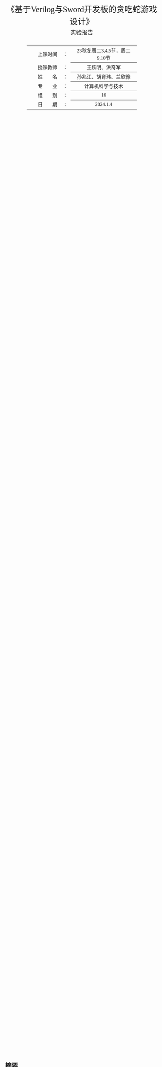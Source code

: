 <div class="cover" style="page-break-after:always;font-family:方正公文仿宋;width:100%;height:100%;border:none;margin: 0 auto;text-align:center;">
    <div style="width:60%;margin: 0 auto;height:0;padding-bottom:10%;">
        </br>
        <img src="https://raw.githubusercontent.com/Keldos-Li/pictures/main/typora-latex-theme/ZJU-name.svg" alt="校名" style="width:100%;"/>
    </div>
    </br></br></br></br></br>
    <div style="width:60%;margin: 0 auto;height:0;padding-bottom:40%;">
        <img src="https://raw.githubusercontent.com/Keldos-Li/pictures/main/typora-latex-theme/ZJU-logo.svg" alt="校徽" style="width:100%;"/>
	</div>
    </br></br></br></br></br></br></br></br>
    <span style="font-family:华文黑体Bold;text-align:center;font-size:20pt;margin: 10pt auto;line-height:30pt;">《基于Verilog与Sword开发板的贪吃蛇游戏设计》</span>
    <p style="text-align:center;font-size:14pt;margin: 0 auto">实验报告 </p>
    </br>
    </br>
    <table style="border:none;text-align:center;width:72%;font-family:仿宋;font-size:14px; margin: 0 auto;">
    <tbody style="font-family:方正公文仿宋;font-size:12pt;">
    	<tr style="font-weight:normal;"> 
    		<td style="width:20%;text-align:right;">上课时间</td>
    		<td style="width:2%">：</td> 
    		<td style="width:40%;font-weight:normal;border-bottom: 1px solid;text-align:center;font-family:华文仿宋"> 23秋冬周二3,4,5节，周二9,10节</td>     </tr>
    	<tr style="font-weight:normal;"> 
    		<td style="width:20%;text-align:right;">授课教师</td>
    		<td style="width:2%">：</td> 
    		<td style="width:40%;font-weight:normal;border-bottom: 1px solid;text-align:center;font-family:华文仿宋">王跃明、洪奇军 </td>     </tr>
    	<tr style="font-weight:normal;"> 
    		<td style="width:20%;text-align:right;">姓　　名</td>
    		<td style="width:2%">：</td> 
    		<td style="width:40%;font-weight:normal;border-bottom: 1px solid;text-align:center;font-family:华文仿宋"> 孙兆江、胡育玮、兰欣豫</td>     </tr>
		<tr style="font-weight:normal;"> 
    		<td style="width:20%;text-align:right;">专　　业</td>
    		<td style="width:2%">：</td> 
    		<td style="width:40%;font-weight:normal;border-bottom: 1px solid;text-align:center;font-family:华文仿宋"> 计算机科学与技术</td>     </tr>
    	<tr style="font-weight:normal;"> 
    		<td style="width:20%;text-align:right;">组　　别</td>
    		<td style="width:%">：</td> 
    		<td style="width:40%;font-weight:normal;border-bottom: 1px solid;text-align:center;font-family:华文仿宋"> 16</td>     </tr>
    	<tr style="font-weight:normal;"> 
    		<td style="width:20%;text-align:right;">日　　期</td>
    		<td style="width:2%">：</td> 
    		<td style="width:40%;font-weight:normal;border-bottom: 1px solid;text-align:center;font-family:华文仿宋">2024.1.4</td>     </tr>
    </tbody>              
    </table>
</div>

## 摘要

本次实验游戏设计基于Verilog的贪吃蛇游戏在可编程逻辑器件（SWORD板）上实现，包括蛇的控制、食物生成、游戏逻辑、输入处理和显示控制。使用VGA显示，增加了速度调节等功能。设计涵盖数字电路、硬件描述语言编写、仿真调试和实际硬件测试。难点包括输入设备的处理、VGA显示的驱动、以及调试和仿真。使用Vivado 2023.1开发，硬件基于Xilinx Kintex-7。整个设计过程涉及多个关键步骤，旨在实现一个功能完整的Verilog贪吃蛇游戏。最终基本达成了设计目标。

## 绪论

### 设计背景

基于Verilog的贪吃蛇游戏设计是一种硬件描述语言（HDL）的应用，旨在将贪吃蛇游戏实现在可编程逻辑器件（本实验使用SWORD板）上。贪吃蛇游戏作为一个经典而风靡全球的小游戏，我们在原有游戏规则的基础上增加了速度调节等功能设计。

除此之外，本次实验使用了键盘输入，VGA显示等使游戏易于游玩。设计一个基于Verilog的贪吃蛇游戏是一项有趣而具有挑战性的工程任务。

### 主要内容

在设计基于Verilog的贪吃蛇游戏实验时，首要任务是将系统划分为模块，包括蛇的控制、食物生成、游戏逻辑、输入处理和显示控制。通过Verilog代码实现游戏状态机，定义开始、运行和结束等状态，并确保状态之间的正确切换。编写模块来控制蛇的移动、长度增加、碰撞检测以及食物的生成。处理输入信号，如按钮或开关，将其转换为游戏控制命令。设计Verilog代码以控制显示设备，渲染游戏画面。确保整个系统在正确的时序下运行，通过仿真工具进行调试。最终，将Verilog代码加载到实际硬件平台上进行测试，以确保游戏在硬件上正常运行。整个实验设计过程涵盖了数字电路设计、硬件描述语言编写、仿真调试和实际硬件测试的多个关键步骤。

### 难点

1. **输入设备：** 确定如何接收玩家输入。如何使用外部设备（例如按钮、开关、键盘）或通过其他方式实现物理输入以及如何使用Verilog模块处理和解释这些输入是本次设计的难点。
2. **显示设备：** 显示设备决定游戏的可视化表示。本实验中使用VGA驱动显示，如何激发显示信号以及如何将图片通过IP核中的ROM模块显示是难点之一。
3. **调试和仿真：** 在设计过程中，使用Verilog的仿真工具进行调试是至关重要的。这有助于在实际硬件上加载代码之前发现和纠正潜在的错误。在物理实验板上发现错误后及时纠正也是具有挑战性的地方之一。

### 软件及硬件使用

软件：此设计基于`Vivado 2023.1`版本开发

硬件：基于浙江大学硬件实验SWORD板开发，其FPGA基于`Xilinx Kintex-7`嵌入式核心板

## 贪吃蛇游戏设计原理

### 总体模块设计

本实验模块主要分为逻辑部分与设备交互部分。

逻辑部分的核心是有限状态机，此外有蛇的控制、食物生成等逻辑模块，其中每一模块在具体实现上又会分为多个module。

-  **游戏控制模块：**
   - 游戏状态机：定义游戏的开始、运行和结束等状态，管理状态之间的转换。
   - 游戏计时器：用于控制游戏速度，确定蛇的移动速度。
-  **蛇控制模块：**
   - 蛇状态存储：保存蛇的当前位置、长度和方向等信息。
   - 蛇移动逻辑：根据用户输入和计时器触发，更新蛇的位置。
   - 碰撞检测：检测蛇是否与边界或食物发生碰撞。
-  **食物生成模块：**
   - 食物位置生成：随机生成新的食物位置。
   - 食物状态存储：保存当前食物的位置信息。

设备交互部分主要由七段数码管显示、VGA显示与键盘读入一集时钟与时序控制模块组成。

* **键盘输入模块**
  - 键盘输入负责处理输入信号，并输出方向
* **VGA与七段数码管显示输出模块**
  - VGA负责显示图片与像素信息
  - 七段数码管负责显示分数
* **时钟与时序设计模块**
  - 主时钟分频外还需要提供VGA/PS2使用的特殊时钟
  - 确定状态机更新时间

### 状态机设计

我们通过Verilog代码实现了一个有限状态机，用于控制贪吃蛇游戏的状态。该状态机包括三个主要状态：游戏初始化 (`INITIAL`)、游戏运行 (`RUNNING`) 和游戏结束 (`DIE`)。在初始化状态下，一旦检测到用户的方向输入信号，状态将切换到运行状态。在运行状态下，如果蛇碰到边界或碰到自身，游戏状态将切换到结束状态，并在两秒后返回初始化状态。该有限状态机通过时钟上升沿触发。

### Input/Output

我们的主要I/O设计有：

1. 开关输入：速度模式选择、重置状态、运行时暂停
2. 键盘输入：方向选择
3. VGA输出：图像信息
4. 七段数码管输出：分数信息

#### 键盘输入（PS2）

PS/2 接口(Personal System/2)是一种 PC 电脑上的接口，可用来连接键盘和鼠标。接口共有 6 个接脚，除接地与 Vcc 外，有**时钟和一位数据**（另外两脚为保留未使用）。Sword 板内有 USB-PS2 转换，因此我们可以将 USB 键盘或鼠标插入板上 USB 口来使用。

PS/2 协议中，一次传输有效数据为**一字节**，每次传输（一帧）为 **11 位**，分别为开始位（1 位，一直为 `0`）、有效数据（8 位）、校验位（1 位）、结束位（1 位，一直为 `1`），在我们简单的设计里，每一帧数据中只需要关注中间的 8 位有效数据即可。

![img](./23_DD_Project.assets/ps2-sync.png)

PS/2 将键盘编码分为通码(Make)与断码(Break)，通码代表“按下”，断码代表“松开”。键盘上大部分按键的通码只有一字节（比如 WASD 等字母按键），但也有特殊按键的通码为两字节（比如上下左右，其格式为 `E0` 开头的两字节数据）。断码是在通码的基础上添加一字节的 `F0` 数据，比如 `W` 的通码为 `1D` 断码为 `F0 1D`，上 `↑` 的通码为 `E0 75` 断码为 `E0 F0 75`。由此我们可知，通码可能需要 1~2 帧，断码可能需要 2~3 帧（如果传输内容超过 1 帧，键盘可以保证传输内容是连续的，不会被其他信号隔开）。PS/2 键盘可以实现全键无冲突，因为按键按下后如果不松开，则至少不会发送断码，我们可以认为在得到一个按键断码之前，这个按键一直是被按下的状态。

本实验由于只使用四个方向键，PS2接口结构较为简单，如下所示

```verilog
module PS2(
    input clk, rst,
    input ps2_clk, ps2_data,
    output reg up, left, right, enter
);
```

具体实现参考了github中的部分[代码](https://github.com/PAN-Ziyue/FPGA--JOJO/blob/master/JOJO/Framework/PS2.v)

#### VGA显示输出

VGA(Video Graphics Array) 协议是一种使用模拟信号的显示标准，我们需要提供的是数字信号（如比较重要的 RGB 三色值、扫描同步信号等），板内 DAC(Digital-to-Analog Converter, DAC/D2C) 会将其转换为 VGA 接口需要的模拟信号。

影响画面质量的因素较主要的有分辨率、刷新率以及色彩。**分辨率**指屏幕中显示的有效像素点数量，一般以 `aaa × bbb` 表示，前者指一行中像素点个数，后者指一列中像素点个数。**刷新率**指屏幕内容刷新速度，一般以 Hz 为单位表示一秒钟刷新多少次。**色彩**主要指色彩空间格式与“精度”，VGA 要求使用 RGB 色彩空间（即红绿蓝三色混合）且为 12 位，即一个色彩通道用 4 位表示。在我们的实验中，使用 640×480@60Hz 的显示模式，需要接入的时钟频率为 25.175MHz。

我们使用**逐行扫描**的方式来打印界面，即每次图片刷新都从左上角开始，先从左到右扫描完一行，再转到下一行的最左边开始扫描，直到扫描完最后一行。我们需要处理**行时序**与**场时序**，时序图如下:

![img](./23_DD_Project.assets/VGA-sync.png)

对于 640×480@60Hz 的显示模式，上图中行扫描的 `a, b, c, d, e` 分别为 `96, 48, 640, 16, 800`，场扫描的 `o, p, q, r, s` 分别为 `2, 33, 480, 10, 525`。下面以行时序为例进行解释：行同步阶段(96)将行同步信号置于**低位**进行同步；显示后沿(48)将行同步信号重新拉起到**高位**但并不显示图像（将 RGB 三色通道均置为 0 即可）；有效数据(640)为每行 640 个像素点，此时将像素点对应的色彩 RGB 值放置在相应通道上进行色彩输出；显示前沿(16)不显示图像；之后将进入下一个周期的行扫描（从行同步开始）此时已经开始对下一行进行扫描，一次扫描经过的像素点数量(800)，但实际打印的有效数据数量(640)。场同步扫描与行同步扫描相似。

实验中使用的VGA驱动模块代码接口：

```verilog
module vgac(
    input vga_clk, // 对于640*480@60Hz，由原理可知应接入 25MHz 时钟
    input clrn, // 重置信号，低电平有效，有效时将扫描信号归位到 (0, 0)
    input [11:0] d_in, // 12 位 RGB 信号，格式为 bbbb_gggg_rrrr，每个色彩通道使用 4 位
    output reg [8:0] row_addr, // 扫描地址
    output reg [9:0] col_addr, 
    output reg rdn, // 判断当前扫描到的地址是否为有效数据，低电平为有效
    output reg [3:0] r,g,b, // 三个色彩通道值，直接连接到顶层模块输出即可
    output reg hs, vs // 行同步信号与场同步信号，详见原理
);
```

#### IP核——ROM使用

ROM是FPGA中的可读写内存，在Vivado中，我们可以将数据以`.coe`文件的形式预先存入ROM中，便于显示调用图片信息。

首先我们通过`IP Catalog`创建IP核资源，方法为进入`IP Catalog`界面，搜索`Block Memory Generator`

![image-20240104213450067](./23_DD_Project.assets/image-20240104213450067.png)

双击进入创建界面，首先设定Basic面板。

* Component Name：设置该IP核的名称。
* Interface Type：`RAM`接口总线。这里保持默认选择Native接口类型（标准RAM接口总线）。
* Memory Type：存储器类型。可配置成Single Port RAM（单端口RAM）、Simple Dual Port RAM（伪双端口RAM）、True Dual Port RAM（真双端口RAM）、Single Port ROM（单端口ROM）和Dual Port ROM（双端口ROM），这里选择Simple Dual Port RAM。
* ECC Options：Error Correction Capability，纠错能力选项，这里保持默认。
* Write Enable：字节写使能选项，勾中后可以单独将数据的某个字节写入RAM中，这里不使能。
* Algorithm Options：算法选项。可选择Minimum Area（最小面积）、Low Power（低功耗）和Fixed Primitives（固定的原语），这里选择默认的Minimum Area。

<img src="./23_DD_Project.assets/image-20240104213550633.png" alt="image-20240104213550633" style="zoom:33%;" />

接下来选择`Port A Options`

* `Write/Read Width`：表示每一个数据的位宽，比如这里我想要加载12位的rgb数据，即设定为12。
* `Write/Read Depth`： 表示数据量，比如一张640*480的图片就有307200的数据量。

设定合适的数据量可以最大化储存空间。

<img src="./23_DD_Project.assets/image-20240104214520625.png" alt="image-20240104214520625" style="zoom:33%;" />

在`Other Options`选择需要加载的`.coe`文件即可，若数据量大于RAM大小，则会报错（如图）

<img src="./23_DD_Project.assets/image-20240104214558506.png" alt="image-20240104214558506" style="zoom: 33%;" />

之后点击完成生成即可。

<img src="./23_DD_Project.assets/image-20240104214749412.png" alt="image-20240104214749412" style="zoom: 33%;" />

生成结束后，会生成一系列示例文件、数据文件、仿真文件等，可以在`IP Sources`中查看

![image-20240104214950355](./23_DD_Project.assets/image-20240104214950355.png)

#### 七段数码管输出

七段数码管输出参考本学期实验课代码，本实验中使用`bin2bcd.v`将 2 进制转化为 10 进制 BCD 码。

## 代码模块详述

### 代码结构

![image-20240104212929807](./23_DD_Project.assets/image-20240104212929807.png)

### 顶层代码

**整体设计：**

`top.v`实现了一个贪吃蛇游戏的顶层模块。该模块整合了VGA显示、PS2键盘输入、游戏逻辑、状态机、蛇的运动控制、食物生成和计分等多个子模块，最终通过VGA接口呈现出贪吃蛇游戏的画面。该模块还支持暂停、减速等功能，并通过状态机管理游戏的状态转换，包括游戏运行、死亡和初始化等不同阶段。

**Star：**

* 使用`localparam`进行类似于C语言中`#define`的操作使代码可读性提高。

**代码：**

```verilog
`timescale 1ns / 1ps
module top (
    input clk,
    input rst,
    input pause,  // pause button
    input slow,  // slow button
    input ps2_clk,
    input ps2_data,
    output [3:0] AN,  // 数码管使能
    output [7:0] SEG,  // 数码管输出
    output [11:0] vga,  // VGA输出
    output h_sync,
    output v_sync,  // VGA扫描信号
    output btnx4
);
    /* 
    扫描信号800*525 有效长度640*480
    目前使用640*480进行制作
    坐标大小为32*24 每一个坐标对应20*20的方块
    蛇的长度 max 64
    横坐标10位寄存器，纵坐标9位寄存器
    */
    reg [31:0]clkdiv;
	always@(posedge clk) begin
		clkdiv <= clkdiv + 1'b1;
	end

    wire clk_vga;  // VGA模块的时钟信号
    wire [1:0] game_state;  // 游戏状态
    wire [1:0] next_direction;  // 下一个方向
    wire [1:0] current_direction;  // 当前方向

    wire hit_boundary;  // 撞墙flag
    wire hit_self;  // 撞自己flag

    // define states and directions
    localparam RUNNING = 2'b00;  // 运行状态
    localparam DIE = 2'b01;  // 死亡状态
    localparam INITIAL = 2'b10;  // 初始状态

    localparam UP = 2'b00;
    localparam DOWN = 2'b01;
    localparam RIGHT = 2'b10;
    localparam LEFT = 2'b11;

    wire get_food;  // 获取食物
    wire food_display;  // 食物显示
    wire [4:0] food_x;  // 食物的横坐标
    wire [4:0] food_y;  // 食物的纵坐标

    wire [5:0] snake_length_display;  // 蛇的长度
    wire [319:0] snake_x_1dim;  // 蛇的横坐标
    wire [319:0] snake_y_1dim;  // 蛇的纵坐标

    wire up_pb; // up 消抖信号
    wire down_pb; // down 消抖信号
    wire right_pb; // right 消抖信号
    wire left_pb; // left 消抖信号

    clk_vga m0 (
        .clk(clk),
        .clk_vga(clk_vga)
    );  // 生成VGA时钟分频 50MHz -> 25MHz

    PS2 m12 (
        .clk(clk),
        .rst(rst),
        .ps2_clk(ps2_clk),
        .ps2_data(ps2_data),
        .up(up_pb),
        .down(down_pb),
        .right(right_pb),
        .left(left_pb)
    );  // PS2键盘

    direction m1 (
        .clk(clk),
        .up(up_pb),
        .down(down_pb),
        .right(right_pb),
        .left(left_pb),
        .direction(next_direction)
    );  // 方向控制

    snake m2 (
        .clk(clk),
        .pause(pause),
        .slow(slow),
        .next_direction(next_direction),
        .game_state(game_state),
        .food_x(food_x),
        .food_y(food_y),
        .current_direction(current_direction),
        .snake_x_1dim(snake_x_1dim),
        .snake_y_1dim(snake_y_1dim),
        .snake_length_display(snake_length_display),
        .hit_boundary(hit_boundary),
        .hit_self(hit_self),
        .get_food(get_food),
        .food_display(food_display)
    );  //  蛇的运动方向控制 死亡检测

    food m3 (
        .clk(clk),
        .get_food(get_food),
        .game_state(game_state),
        .food_x(food_x),
        .food_y(food_y)
    );  //  食物的生成

    score m4 (
        .clk(clk),
        .rst(rst),
        .game_state(game_state),
        .get_food(get_food),
        .AN(AN),
        .SEG(SEG)
    );  //  计分

    fsm m5 (
        .clk(clk),
        .rst(rst),
        .up(up_pb),
        .down(down_pb),
        .right(right_pb),
        .left(left_pb),
        .hit_boundary(hit_boundary),
        .hit_self(hit_self),
        .game_state(game_state)
    );  //  状态机

    display_vga m6 (
        .clk(clk_vga),
        .food_x(food_x),
        .food_y(food_y),
        .snake_x_1dim(snake_x_1dim),
        .snake_y_1dim(snake_y_1dim),
        .snake_length(snake_length_display),
        .game_state(game_state),
        .food_display(food_display),
        .r(vga[11:8]),
        .g(vga[7:4]),
        .b(vga[3:0]),
        .h_sync(h_sync),
        .v_sync(v_sync)
    );  // VGA显示
endmodule
```

### 交互模块代码

#### `m0 clk_vga`

**整体设计：**由50Mhz的主时钟生成一个适合VGA模块的25Mhz时钟

**代码：**

```verilog
`timescale 1ns / 1ps

module clk_vga (
    input clk,
    output reg clk_vga
);
    reg [2:0] cnt;

    initial begin
        cnt = 32'b0;
    end

    wire [2:0] cnt_next;
    assign cnt_next = cnt + 1'b1;

    always @(posedge clk) begin
        if (cnt < 1) begin
            cnt <= cnt_next;
        end else begin
            cnt <= 0;
            clk_vga <= ~clk_vga;
        end
    end

endmodule
```

#### `m12 PS2`

**整体设计：**键盘信号处理代码，主要通过通断码识别键盘输入，输出为四个按键的二进制数值，1表示按着，0表示松开。

**Star：**

* `ps2_clk` 的频率较低，数量级在 `kHz` 水平，而我们 FPGA 的时钟是较快的，在实现时可以对时钟进行打拍记录来确定“下降沿”的位置

  ```verilog
  reg ps2_clk_falg0, ps2_clk_falg1, ps2_clk_falg2;
  always@(posedge clk or posedge rst)begin
      if(rst)begin
          ps2_clk_falg0<=1'b0;
          ps2_clk_falg1<=1'b0;
          ps2_clk_falg2<=1'b0;
      end
      else begin
          ps2_clk_falg0<=ps2_clk;
          ps2_clk_falg1<=ps2_clk_falg0;
          ps2_clk_falg2<=ps2_clk_falg1;
      end
  end
  
  wire negedge_ps2_clk = !ps2_clk_falg1 & ps2_clk_falg2;
  reg negedge_ps2_clk_shift;
  
  always@(posedge clk)begin
      negedge_ps2_clk_shift<=negedge_ps2_clk;
  end
  ```

**代码：**

```verilog
module PS2(
	input clk, rst,
	input ps2_clk, ps2_data,
	output reg up, left, right, down
	);

reg ps2_clk_falg0, ps2_clk_falg1, ps2_clk_falg2;
wire negedge_ps2_clk = !ps2_clk_falg1 & ps2_clk_falg2;
reg negedge_ps2_clk_shift;
reg [9:0] data;
reg data_break, data_done, data_expand;
reg[7:0]temp_data;
reg[3:0]num;

always@(posedge clk or posedge rst)begin
	if(rst)begin
		ps2_clk_falg0<=1'b0;
		ps2_clk_falg1<=1'b0;
		ps2_clk_falg2<=1'b0;
	end
	else begin
		ps2_clk_falg0<=ps2_clk;
		ps2_clk_falg1<=ps2_clk_falg0;
		ps2_clk_falg2<=ps2_clk_falg1;
	end
end

always@(posedge clk or posedge rst)begin
	if(rst)
		num<=4'd0;
	else if (num==4'd11)
		num<=4'd0;
	else if (negedge_ps2_clk)
		num<=num+1'b1;
end

always@(posedge clk)begin
	negedge_ps2_clk_shift<=negedge_ps2_clk;
end


always@(posedge clk or posedge rst)begin
	if(rst)
		temp_data<=8'd0;
	else if (negedge_ps2_clk_shift)begin
		case(num)
			4'd2 : temp_data[0]<=ps2_data;
			4'd3 : temp_data[1]<=ps2_data;
			4'd4 : temp_data[2]<=ps2_data;
			4'd5 : temp_data[3]<=ps2_data;
			4'd6 : temp_data[4]<=ps2_data;
			4'd7 : temp_data[5]<=ps2_data;
			4'd8 : temp_data[6]<=ps2_data;
			4'd9 : temp_data[7]<=ps2_data;
			default: temp_data<=temp_data;
		endcase
	end
	else temp_data<=temp_data;
end

always@(posedge clk or posedge rst)begin
	if(rst)begin
		data_break<=1'b0;
		data<=10'd0;
		data_done<=1'b0;
		data_expand<=1'b0;
	end
	else if(num==4'd11)begin
		if(temp_data==8'hE0)begin
			data_expand<=1'b1;
		end
		else if(temp_data==8'hF0)begin
			data_break<=1'b1;
		end
		else begin
			data<={data_expand,data_break,temp_data};
			data_done<=1'b1;
			data_expand<=1'b0;
			data_break<=1'b0;
		end
	end
	else begin
		data<=data;
		data_done<=1'b0;
		data_expand<=data_expand;
		data_break<=data_break;
	end
end

always @(posedge clk) begin
	case (data)
        10'h272:down <= 1;
        10'h372:down <= 0;
        10'h275:up <= 1;
        10'h375:up <= 0;
        10'h26B:left <= 1;
        10'h36B:left <= 0;
        10'h274:right <= 1;
        10'h374:right <= 0;
    endcase
end

endmodule
```

#### `m4 score`

**整体设计：**通过识别`get_food`信号的改变来计算分数并且显示。

**代码：**

```verilog
`timescale 1ns / 1ps
module score (
    input clk,
    input [1:0] game_state,
    input get_food,
    input rst,
    output [3:0] AN,
    output [7:0] SEG

);

    reg [15:0] score = 0;
    wire [15:0] bcd;

    always @(negedge get_food) begin
        if(game_state == 2'b00) score <= score + 1;
        else score <= 0;
    end

    bin2bcd b0 (
        .bin(score[7:0]),
        .bcd(bcd[9:0])
    );

    Displaynumber m0 (
        .clk(clk),
        .hexs(bcd), // 4'b0000
        .LEs(4'b0000),
        .points(4'b0000),
        .rst(1'b0),
        .AN(AN),
        .SEGMENT(SEG)
    );
endmodule

```

##### 子模块`bin2bcd`

该子模块的作用是将2进制转换成10进制bcd码表示，便于以十进制方式显示。

其思路为：首先，先将BCD码计数器清零，之后将二进制数和BCD码计数器统统左移，二进制数移出来的最高位放到BCD码计数器的最低位。每一次移位之后都判断下，BCD码计数器的十、分以及个位是否大于4，如果任何一位（4bit）大于4，则对其加3，之后继续移位，如此下去，直到移位次数为二进制数的位数之后，停止移位，此时得到的BCD码计数值便是转换后的值。

**代码**：

```verilog
module bin2bcd
 #( parameter                W = 8)  // input width
  ( input      [W-1      :0] bin   ,  // binary
    output reg [W+(W-4)/3:0] bcd   ); // bcd {...,thousands,hundreds,tens,ones}

    integer i,j;

    always @(bin) begin
    for(i = 0; i <= W+(W-4)/3; i = i+1) bcd[i] = 0;     // initialize with zeros
    bcd[W-1:0] = bin;                                   // initialize with input vector
    for(i = 0; i <= W-4; i = i+1)                       // iterate on structure depth
      for(j = 0; j <= i/3; j = j+1)                     // iterate on structure width
        if (bcd[W-i+4*j -: 4] > 4)                      // if > 4
          bcd[W-i+4*j -: 4] = bcd[W-i+4*j -: 4] + 4'd3; // add 3
    end

endmodule
```

#### `m6 display_vga`

**整体设计：**

`display_vga`主要由`vgac`模块、ip核及取地址代码构成。其核心思路在于确定`vgac`返回的`x_addr`和`y_addr`所对应的像素数据。因此，该模块也需要通过游戏状态来确定显示内容。

**Star**：

* 在Verilog中，二维数组是无法直接在模块间传递的，所以需要通过二维数组转一维数组后再通过`module`传递。

  实现关键代码：

  ```verilog
  integer i;
  always @(snake_x_1dim,snake_y_1dim)
      begin
          for (i=0;i<64;i=i+1)
              begin
                  snake_x_reg[i]<=snake_x_1dim[5*i+:5];
                  snake_y_reg[i]<=snake_y_1dim[5*i+:5];
              end
      end
  // 生成二维数组
  
  genvar i;
  generate
      for (i = 0; i < 64; i = i + 1) begin
          assign snake_x_1dim[i*5+:5] = snake_x[i];
          assign snake_y_1dim[i*5+:5] = snake_y[i];
      end
  endgenerate
  //生成一维数组
  ```

**代码：**

```verilog
`timescale 1ns / 1ps
module display_vga (
    input clk,
    input [4:0] food_x,
    input [4:0] food_y,
    input [319:0] snake_x_1dim,
    input [319:0] snake_y_1dim,
    input [5:0] snake_length,
    input [1:0] game_state,
    input food_display,
    output [3:0] r,
    output [3:0] g,
    output [3:0] b,
    output h_sync,
    output v_sync
);

    wire rdn;
    wire [9:0] x_addr;
    wire [8:0] y_addr;

    // define states and directions
    localparam RUNNING = 2'b00;  // 运行状态
    localparam DIE = 2'b01;  // 死亡状态
    localparam INITIAL = 2'b10;  // 初始状态

    localparam UP = 2'b00;
    localparam DOWN = 2'b01;
    localparam RIGHT = 2'b10;
    localparam LEFT = 2'b11;

    localparam NONE = 2'b00;
    localparam APPLE = 2'b01;
    localparam SNAKE = 2'b10;
    localparam WALL = 2'b11;

    localparam NONE_COLOR = 12'h000;
    localparam APPLE_COLOR = 12'hfff;
    localparam SNAKE_COLOR = 12'hff0;

    reg [3:0] snake_r;
    reg [3:0] snake_g;
    reg [3:0] snake_b;
    reg [11:0] snake_color;

    reg [4:0] snake_x_reg[63:0];
    reg [4:0] snake_y_reg[63:0];

    // 生成二维数组
    integer i;
	always @(snake_x_1dim,snake_y_1dim)
	begin
	for (i=0;i<64;i=i+1)
		begin
			snake_x_reg[i]<=snake_x_1dim[5*i+:5];
			snake_y_reg[i]<=snake_y_1dim[5*i+:5];
		end
	end

    reg [11:0] vga_in;
    reg clrn;

    vgac m0 (
        .vga_clk(clk),
        .clrn(clrn),
        .d_in(vga_in),
        .col_addr(x_addr),
        .row_addr(y_addr),
        .rdn(rdn),
        .r(r),
        .g(g),
        .b(b),
        .hs(h_sync),
        .vs(v_sync)
    );

    reg [1:0] pixel_flag;

    wire [18:0] address;
    wire [11:0] data_ini;
    wire [11:0] data_fail;

    wire [8:0] address_wall;
    wire [11:0] data_wall;

    assign address = x_addr + y_addr * 640;
    assign address_wall = (x_addr % 20) + (y_addr % 20) * 20;

    blk_mem_gen_0 INIT_LOAD (
      .clka(clk),    // input wire clka
      .wea(1'b0),      // input wire [0 : 0] wea 读写选择 0读 1写
      .addra(address),  // input wire [18 : 0] addra
      .dina(0),    // input wire [15 : 0] dina
      .douta(data_ini)  // output wire [15 : 0] douta
    );

    blk_mem_gen_1 FAIL_LOAD (
      .clka(clk),    // input wire clka
      .wea(1'b0),      // input wire [0 : 0] wea 读写选择 0读 1写
      .addra(address),  // input wire [18 : 0] addra
      .dina(0),    // input wire [15 : 0] dina
      .douta(data_fail)  // output wire [15 : 0] douta
    );

    blk_mem_gen_2 WALL_LOAD (
      .clka(clk),    // input wire clka
      .wea(1'b0),      // input wire [0 : 0] wea 读写选择 0读 1写
      .addra(address_wall),  // input wire [18 : 0] addra
      .dina(0),    // input wire [15 : 0] dina
      .douta(data_wall)  // output wire [15 : 0] douta
    );

    integer j;
    always @(posedge clk) begin
        if (game_state == INITIAL) begin
            vga_in <= {data_ini[3:0],data_ini[7:4],data_ini[11:8]};
            clrn   <= 1'b1;
        end else if (game_state == RUNNING) begin
            pixel_flag <= NONE;

            // 食物标签
            if (food_x * 20 <= x_addr && food_x * 20 + 20 > x_addr &&
                food_y * 20 <= y_addr && food_y * 20 + 20 > y_addr && food_display) begin
                pixel_flag <= APPLE;
            end

            // 蛇标签，覆盖食物标签
            for (j = 0; j < snake_length; j = j + 1) begin
                if (snake_x_reg[j] * 20 <= x_addr &&
                    snake_x_reg[j] * 20 + 20 > x_addr &&
                    snake_y_reg[j] * 20 <= y_addr &&
                    snake_y_reg[j] * 20 + 20 > y_addr) begin
                    pixel_flag <= SNAKE;
                    if (j==0) begin
                        snake_r <= 4'hA;
                        snake_g <= 4'h2;
                        snake_b <= 4'hF;
                    end else begin
                        snake_r <= 4'hF - j/3;
                        snake_g <= 4'h6 + j/7;
                        snake_b <= 4'hE - j/5;
                    end
                end
            end

            // 墙标签，覆盖蛇标签
            if (x_addr < 20 || x_addr >= 620 || y_addr < 20 || y_addr >= 460) begin
                pixel_flag <= WALL;
            end

            
            if (pixel_flag == SNAKE) begin
                vga_in <= {snake_b,snake_g,snake_r};
                clrn   <= 1'b1;
            end else if (pixel_flag == APPLE) begin
                vga_in <= APPLE_COLOR;
                clrn   <= 1'b1;
            end else if (pixel_flag == WALL)begin
                vga_in <= {12'hECA};
                clrn   <= 1'b1;
            end else begin
                vga_in <= NONE_COLOR;
                clrn   <= 1'b1;
            end 
        end else if (game_state == DIE) begin
            vga_in <= {data_fail[3:0],data_fail[7:4],data_fail[11:8]};
            clrn   <= 1'b1;
        end else begin
            vga_in <= 12'h000;
            clrn   <= 1'b0;
        end
    end
```

##### IP核创建

IP核创建的关键在于控制其内存大小以及生成`.coe`文件，本实验通过简单的`python`脚本处理颜色为`rgb888`的`.coe`文件，生成12位`.coe`文件，便于调用且节省内存。

```python
with open('D:\\DD_exp\\23_DD_Project\\image\\init.coe', 'r') as file:
    lines = file.readlines()

# 处理每一行数据
modified_lines = []
for line in lines:
    modified_line = ''.join([line[i] for i in range(len(line)) if i not in [1, 3, 5]])
    modified_lines.append(modified_line)

# 将处理后的数据写回文件
with open('D:\\DD_exp\\23_DD_Project\\image\\init_out.coe', 'w') as file:
    file.writelines(modified_lines)
```

##### `vgac`具体实现代码

```verilog
module vgac (
    input vga_clk,  // 25MHz
    input clrn,  // clear (active low)
    input [11:0] d_in,  // bbbb_gggg_rrrr, pixel
    output reg [8:0] row_addr,  // pixel ram row address, 480 (512) lines
    output reg [9:0] col_addr,  // pixel ram col address, 640 (1024) pixels
    output reg rdn,  // read pixel RAM (active_low)
    output reg [3:0] r,  // 4-bit red
    output reg [3:0] g,  // 4-bit green
    output reg [3:0] b,  // 4-bit blue
    output reg hs,  // horizontal synchronization
    output reg vs  // vertical synchronization
);
    // h_count: VGA horizontal counter (0-799)
    reg [9:0] h_count;  // VGA horizontal counter (0-799): pixels
    always @(posedge vga_clk) begin
        if (!clrn) begin
            h_count <= 10'h0;
        end else if (h_count == 10'd799) begin
            h_count <= 10'h0;
        end else begin
            h_count <= h_count + 10'h1;
        end
    end

    // v_count: VGA vertical counter (0-524)
    reg [9:0] v_count;  // VGA vertical counter (0-524): lines
    always @(posedge vga_clk or negedge clrn) begin
        if (!clrn) begin
            v_count <= 10'h0;
        end else if (h_count == 10'd799) begin
            if (v_count == 10'd524) begin
                v_count <= 10'h0;
            end else begin
                v_count <= v_count + 10'h1;
            end
        end
    end

    // signals, will be latched for outputs
    wire [9:0] row = v_count - 10'd35;  // pixel ram row addr 
    wire [9:0] col = h_count - 10'd143;  // pixel ram col addr 
    wire h_sync = (h_count > 10'd95);  //  96 -> 799
    wire v_sync = (v_count > 10'd1);  //  2 -> 524
    wire read = h_count > 10'd142 && h_count < 10'd783 &&  // 143 -> 782, 640 pixels
    v_count > 10'd34 && v_count < 10'd515;  // 35 -> 514, 480 lines
    // vga signals
    always @(posedge vga_clk) begin
        row_addr <= row[8:0];  // pixel ram row address
        col_addr <= col;  // pixel ram col address
        rdn      <= ~read;  // read pixel (active low)
        hs       <= h_sync;  // horizontal synchronization
        vs       <= v_sync;  // vertical   synchronization
        r        <= rdn ? 4'h0 : d_in[3:0];  // 4-bit red
        g        <= rdn ? 4'h0 : d_in[7:4];  // 4-bit green
        b        <= rdn ? 4'h0 : d_in[11:8];  // 4-bit blue
    end
endmodule
```

### 逻辑模块代码

#### `m2 sanke`

**整体设计：**该模块代码实现了贪吃蛇游戏的蛇模块，负责处理游戏中蛇的运动、碰撞检测和长度控制等逻辑。

在游戏初始化状态下，蛇被设置为初始长度为3的状态，并位于屏幕中央。在游戏运行状态下，蛇的每次移动由计时器控制，半秒更新一次，速度随蛇的长度和速度控制开关决定。

蛇的身体位置通过循环更新，蛇头位置根据玩家输入的方向进行更新，同时进行边缘检测以防止蛇撞墙。在每次移动中，还进行了撞自身和吃食物的检测。当蛇头与蛇身重合时，会触发撞自身状态。当蛇头与食物位置重合时，蛇的长度增加，并且食物的显示被禁用，直到下次食物生成。

**Star：**

* 涉及二维数组与一维数组转换传参
* 在`get_food`部分使用异步方式避免出现吃到食物时的时钟周期内由于食物随机数生成产生的闪烁等情况

**代码：**

```verilog
`timescale 1ns / 1ps
module snake (
    input clk,
    input pause,
    input slow,
    input [1:0] next_direction,
    input [1:0] game_state,
    input [4:0] food_x,  // 0 - 31
    input [4:0] food_y,  // 0 - 23
    output reg [1:0] current_direction,
    output [319:0] snake_x_1dim,  // 长度64 * 5 = 320
    output [319:0] snake_y_1dim,  // 高度64 * 5 = 320
    output reg [5:0] snake_length_display,  // 长度 max 64
    output reg hit_boundary,  // 撞墙
    output reg hit_self,  // 撞自己
    output reg get_food,  // 获取食物
    output reg food_display
);
    localparam RUNNING = 2'b00;  // 运行状态
    localparam DIE = 2'b01;  // 死亡状态
    localparam INITIAL = 2'b10;  // 初始状态

    localparam UP = 2'b00;
    localparam DOWN = 2'b01;
    localparam RIGHT = 2'b10;
    localparam LEFT = 2'b11;

    reg [5:0] snake_length;
    reg [4:0] snake_x[63:0];
    reg [4:0] snake_y[63:0];
    
    // 生成一维数组
    genvar i;
    generate
        for (i = 0; i < 64; i = i + 1) begin
            assign snake_x_1dim[i*5+:5] = snake_x[i];
            assign snake_y_1dim[i*5+:5] = snake_y[i];
        end
    endgenerate

    reg [31:0] velocity_cnt;

    always @(slow) begin
        velocity_cnt = 25_000_000 * (1 + slow) - 750_000 * snake_length_display;  // 1s
    end

    reg [31:0] cnt1;
    integer j;

    always @(posedge clk) begin
        // 初始状态赋值 设定长度为3
        if (game_state == INITIAL) begin
            snake_length <= 5'd3;
            snake_length_display <= 5'd3;
            snake_x[0] <= 5'd15;
            snake_y[0] <= 5'd9;
            snake_x[1] <= 5'd15;
            snake_y[1] <= 5'd10;
            snake_x[2] <= 5'd15;
            snake_y[2] <= 5'd11;
            for (j = 3; j < 64; j = j + 1) begin
                snake_x[j] <= 0;
                snake_y[j] <= 0;
            end
            cnt1 <= 0;
            hit_boundary <= 0;
            hit_self <= 0;
            get_food <= 0;
            food_display <= 1;
        end else if (game_state == RUNNING) begin
            // 计数 半秒一动
            if (cnt1 < velocity_cnt) begin
                cnt1 <= cnt1 + 1;
            end else begin
                cnt1 <= 0;
                // 更新蛇身的位置
                for (j = 1; j < snake_length; j = j + 1) begin
                    snake_x[j] <= snake_x[j-1];
                    snake_y[j] <= snake_y[j-1];
                end
                // 更新蛇头的位置
                if (next_direction == UP) begin
                    // 边缘检测
                    if (snake_y[0] == 1) hit_boundary <= 1;
                    snake_x[0] <= snake_x[0];
                    snake_y[0] <= snake_y[0] - 1;
                end else if (next_direction == DOWN) begin
                    // 边缘检测
                    if (snake_y[0] == 22) hit_boundary <= 1;
                    snake_x[0] <= snake_x[0];
                    snake_y[0] <= snake_y[0] + 1;
                end else if (next_direction == RIGHT) begin
                    // 边缘检测
                    if (snake_x[0] == 30) hit_boundary <= 1;
                    snake_x[0] <= snake_x[0] + 1;
                    snake_y[0] <= snake_y[0];
                end else if (next_direction == LEFT) begin
                    // 边缘检测
                    if (snake_x[0] == 1) hit_boundary <= 1;
                    snake_x[0] <= snake_x[0] - 1;
                    snake_y[0] <= snake_y[0];
                end
                // 撞自己检测
                for (j = 1; j < snake_length; j = j + 1) begin
                    if (snake_x[0] == snake_x[j] && snake_y[0] == snake_y[j]) begin
                        hit_self <= 1;
                    end
                end
                // 吃食物 身体增长
                if (snake_x[0] == food_x && snake_y[0] == food_y) begin
                    get_food <= 1;
                    food_display <= 0;
                    snake_length <= snake_length + 1;
                end else begin
                    get_food <= 0;
                    food_display <= 1;
                    snake_length_display <= snake_length;
                end
            end
        end
    end
endmodule

```

#### `m3 food`

**整体设计：**根据游戏和食物的状态产生食物的随机坐标

**Star：**采用了时钟信号作为随机数发生器。由于系统时钟非常快，几乎可以认为是完全随机信号，且实现极为简单。

**代码：**

```verilog
`timescale 1ns / 1ps
module food (
    input clk,
    input get_food,
    input [1:0] game_state,
    output reg [4:0] food_x,
    output reg [4:0] food_y
);
    reg [6:0] cnt;
    always @(posedge clk) begin
        if (cnt < 96) cnt <= cnt + 1;
        else cnt <= 0;
        if (game_state == 2'b10 || game_state == 2'b00 && get_food) begin
            food_x <= 1 + cnt % 30;
            food_y <= 1 + cnt % 22;
        end
    end

endmodule
```



#### `m5 fsm`

**整体设计：**具体内容见状态机设计部分

**Star：**通过使用清晰的命名、注释和本地参数，代码的逻辑结构更容易理解。例如，使用`RUNNING`、`DIE`和`INITIAL`等本地参数清晰地表示了游戏的状态。

**代码：**

```verilog
`timescale 1ns / 1ps

module fsm (
    input clk,
    input rst,
    input up,
    input down,
    input right,
    input left,
    // input start,
    input hit_boundary,
    input hit_self,
    output reg [1:0] game_state
);
    localparam RUNNING = 2'b00;
    localparam DIE = 2'b01;
    localparam INITIAL = 2'b10;

    reg [31:0] cnt1;
    reg [31:0] cnt2;

    initial begin
        game_state <= INITIAL;
        cnt1 <= 0;
        cnt2 <= 0;
    end

    always @(posedge clk) begin
        if (rst) begin
            game_state <= INITIAL;
        end
        if (game_state == RUNNING) begin
            if (hit_boundary || hit_self) begin
                game_state <= DIE;
            end
        end else if (game_state == DIE) begin
            if (cnt2 < 100_000_000) begin  // 2s
                cnt2 <= cnt2 + 1;
            end else begin
                cnt2 <= 0;
                game_state <= INITIAL;
            end
        end else if (game_state == INITIAL && (up || down || left || right)) begin
            game_state <= RUNNING;
        end
    end
endmodule
```

## 实验结果

### 功能测试（具体效果见视频）

#### 初始状态

烧录后，初始化状态机为`Initial`状态

<img src="./23_DD_Project.assets/image-20240112184240496.png" alt="image-20240112184240496" style="zoom: 25%;" />

#### 游戏过程状态

按左右键进入游戏后界面

<img src="./23_DD_Project.assets/image-20240112184548884.png" alt="image-20240112184548884" style="zoom:33%;" />

游戏过程中界面——吃食物前

<img src="./23_DD_Project.assets/image-20240112184706933.png" alt="image-20240112184706933" style="zoom: 21%;" />

游戏过程中界面——吃食物后身体长度+1，重新随机生成食物（位置被电脑挡住了，只剩下一个角了）

<img src="./23_DD_Project.assets/image-20240112184956307.png" alt="image-20240112184956307" style="zoom:22%;" />

游戏过程中——记分，分数为吃食物的个数

<img src="./23_DD_Project.assets/image-20240112185120479.png" alt="image-20240112185120479" style="zoom:16%;" />

#### 死亡判断与状态

死亡——碰到墙壁

<img src="./23_DD_Project.assets/image-20240112185443485.png" alt="image-20240112185443485" style="zoom:20%;" />

显示死亡图片——状态机进入死亡状态

<img src="./23_DD_Project.assets/image-20240112185517059.png" alt="image-20240112185517059" style="zoom:22%;" />

后续 2s 后自动变为初始状态

<img src="./23_DD_Project.assets/image-20240112185552652.png" alt="image-20240112185552652" style="zoom:22%;" />

### 结果分析

实现了贪吃蛇游戏的功能，具体实现游戏规则如下：

* 初始状态下，按动左右方向键开始游戏，使用键盘控制蛇的运动方向。初始蛇长度为3，速度为0.5s/动。
* 在游戏中，每吃到一个奖励物品，蛇身长度增加1，速度增加0.015s/动。
* 打开`slow`开关，速度减慢一倍；打开`rst`开关，回到初始启动状态。
* 蛇头碰到蛇身或者边界，则进入死亡状态，显示死亡图片后2s自动恢复初始状态
* 游戏中可以实时显示十进制分数值，游戏结束可以看到该轮游戏总分

实验结果达成基本功能并且不存在较为严重的bug，可以认为该游戏设计成功。

## 结论与展望

我们通过小组合作完成了本次作业。合作过程中，我们使用了分布式文件管理系统与github远程库。合作在我们的设计中发挥了重要作用。

<img src="./23_DD_Project.assets/image-20240104225509201.png" alt="image-20240104225509201" style="zoom:50%;" />

在实验过程中，我们遇到了许多未知与困难，包括按钮输入与预期不符、键盘输入非常陌生、硬件程序调试困难等，最终通过查资料、探讨、试错等方式得到了解决。Vivado日志文件可以看到我们总共在Vivado中完成了138次生成比特流。

<img src="./23_DD_Project.assets/image-20240104225902801.png" alt="image-20240104225902801" style="zoom: 50%;" />

最终我们顺利解决了问题并成功地编写了贪吃蛇小游戏。手写硬件驱动让我们对于硬件输入输出有了更深的了解。编写bin2bcd模块也帮助我们复习了理论课上学习到的编码和组合逻辑知识。这一次课程大作业使我们收获许多实用知识与实现游戏的成就感。
